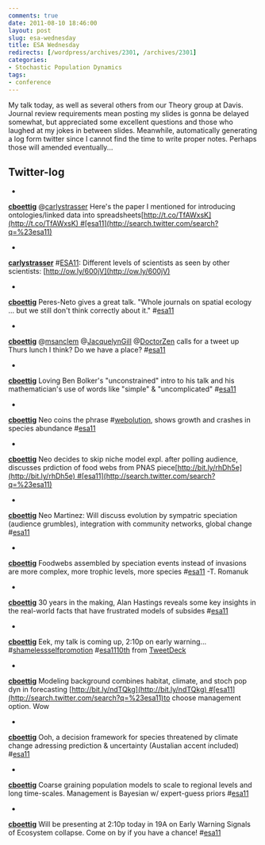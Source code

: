 ```yaml
---
comments: true
date: 2011-08-10 18:46:00
layout: post
slug: esa-wednesday
title: ESA Wednesday
redirects: [/wordpress/archives/2301, /archives/2301]
categories:
- Stochastic Population Dynamics
tags:
- conference
---
```


My talk today, as well as several others from our Theory group at Davis.  Journal review requirements mean posting my slides is gonna be delayed somewhat, but appreciated some excellent questions and those who laughed at my jokes in between slides.  Meanwhile, automatically generating a log form twitter since I cannot find the time to write proper notes.  Perhaps those will amended eventually...




##  Twitter-log






	
  * 





**[cboettig](http://twitter.com/cboettig)** @[carlystrasser](http://twitter.com/carlystrasser) Here's the paper I mentioned for introducing ontologies/linked data into spreadsheets[http://t.co/TfAWxsK](http://t.co/TfAWxsK) #[esa11](http://search.twitter.com/search?q=%23esa11)





	
  * 





**[carlystrasser](http://twitter.com/carlystrasser)** #[ESA11](http://search.twitter.com/search?q=%23ESA11): Different levels of scientists as seen by other scientists: [http://ow.ly/600jV](http://ow.ly/600jV)





	
  * 





**[cboettig](http://twitter.com/cboettig)** Peres-Neto gives a great talk. "Whole journals on spatial ecology ... but we still don't think correctly about it." #[esa11](http://search.twitter.com/search?q=%23esa11)





	
  * 





**[cboettig](http://twitter.com/cboettig)** @[msanclem](http://twitter.com/msanclem) @[JacquelynGill](http://twitter.com/JacquelynGill) @[DoctorZen](http://twitter.com/DoctorZen) calls for a tweet up Thurs lunch I think? Do we have a place? #[esa11](http://search.twitter.com/search?q=%23esa11)





	
  * 





**[cboettig](http://twitter.com/cboettig)** Loving Ben Bolker's "unconstrained" intro to his talk and his mathematician's use of words like "simple" & "uncomplicated" #[esa11](http://search.twitter.com/search?q=%23esa11)





	
  * 





**[cboettig](http://twitter.com/cboettig)** Neo coins the phrase #[webolution](http://search.twitter.com/search?q=%23webolution), shows growth and crashes in species abundance #[esa11](http://search.twitter.com/search?q=%23esa11)





	
  * 





**[cboettig](http://twitter.com/cboettig)** Neo decides to skip niche model expl. after polling audience, discusses prdiction of food webs from PNAS piece[http://bit.ly/rhDh5e](http://bit.ly/rhDh5e) #[esa11](http://search.twitter.com/search?q=%23esa11)





	
  * 





**[cboettig](http://twitter.com/cboettig)** Neo Martinez: Will discuss evolution by sympatric speciation (audience grumbles), integration with community networks, global change #[esa11](http://search.twitter.com/search?q=%23esa11)





	
  * 





**[cboettig](http://twitter.com/cboettig)** Foodwebs assembled by speciation events instead of invasions are more complex, more trophic levels, more species #[esa11](http://search.twitter.com/search?q=%23esa11) -T. Romanuk





	
  * 





**[cboettig](http://twitter.com/cboettig)** 30 years in the making, Alan Hastings reveals some key insights in the real-world facts that have frustrated models of subsides #[esa11](http://search.twitter.com/search?q=%23esa11)





	
  * 





**[cboettig](http://twitter.com/cboettig)** Eek, my talk is coming up, 2:10p on early warning... #[shamelessselfpromotion](http://search.twitter.com/search?q=%23shamelessselfpromotion) #[esa11](http://search.twitter.com/search?q=%23esa11)[10th](http://twitter.com/cboettig/status/101365206839599104) from [TweetDeck](http://www.tweetdeck.com/)





	
  * 





**[cboettig](http://twitter.com/cboettig)** Modeling background combines habitat, climate, and stoch pop dyn in forecasting [http://bit.ly/ndTQkg](http://bit.ly/ndTQkg) #[esa11](http://search.twitter.com/search?q=%23esa11)to choose management option. Wow





	
  * 





**[cboettig](http://twitter.com/cboettig)** Ooh, a decision framework for species threatened by climate change adressing prediction & uncertainty (Austalian accent included) #[esa11](http://search.twitter.com/search?q=%23esa11)





	
  * 





**[cboettig](http://twitter.com/cboettig)** Coarse graining population models to scale to regional levels and long time-scales. Management is Bayesian w/ expert-guess priors #[esa11](http://search.twitter.com/search?q=%23esa11)





	
  * 





**[cboettig](http://twitter.com/cboettig)** Will be presenting at 2:10p today in 19A on Early Warning Signals of Ecosystem collapse. Come on by if you have a chance! #[esa11](http://search.twitter.com/search?q=%23esa11)






